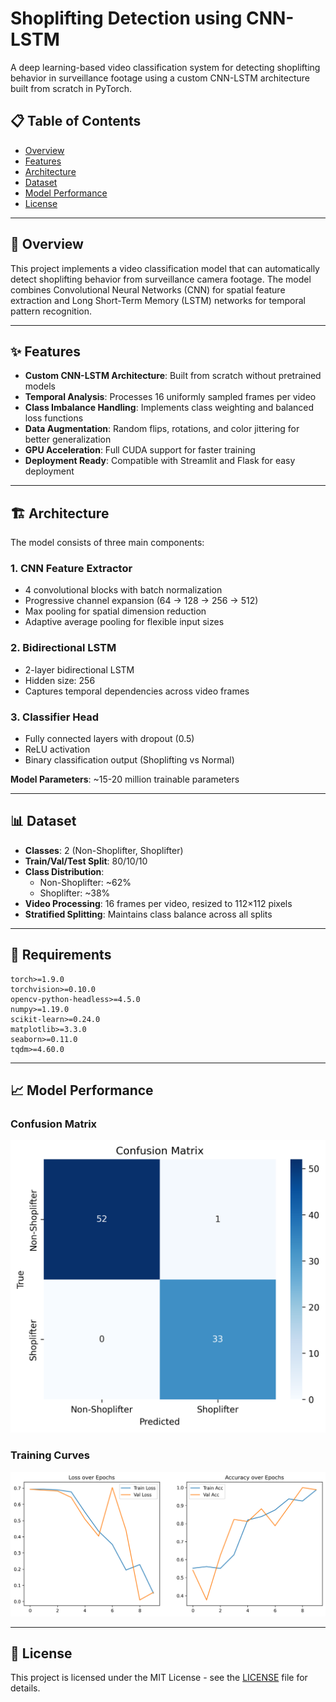 # Shoplifting Detection using CNN-LSTM

A deep learning-based video classification system for detecting shoplifting behavior in surveillance footage using a custom CNN-LSTM architecture built from scratch in PyTorch.

## 📋 Table of Contents
- [Overview](#overview)
- [Features](#features)
- [Architecture](#architecture)
- [Dataset](#dataset)
- [Model Performance](#model-performance)
- [License](#license)

---

## 🎯 Overview

This project implements a video classification model that can automatically detect shoplifting behavior from surveillance camera footage. The model combines Convolutional Neural Networks (CNN) for spatial feature extraction and Long Short-Term Memory (LSTM) networks for temporal pattern recognition.

---

## ✨ Features

- **Custom CNN-LSTM Architecture**: Built from scratch without pretrained models
- **Temporal Analysis**: Processes 16 uniformly sampled frames per video
- **Class Imbalance Handling**: Implements class weighting and balanced loss functions
- **Data Augmentation**: Random flips, rotations, and color jittering for better generalization
- **GPU Acceleration**: Full CUDA support for faster training
- **Deployment Ready**: Compatible with Streamlit and Flask for easy deployment

---

## 🏗️ Architecture

The model consists of three main components:

### 1. CNN Feature Extractor
- 4 convolutional blocks with batch normalization
- Progressive channel expansion (64 → 128 → 256 → 512)
- Max pooling for spatial dimension reduction
- Adaptive average pooling for flexible input sizes

### 2. Bidirectional LSTM
- 2-layer bidirectional LSTM
- Hidden size: 256
- Captures temporal dependencies across video frames

### 3. Classifier Head
- Fully connected layers with dropout (0.5)
- ReLU activation
- Binary classification output (Shoplifting vs Normal)

**Model Parameters**: ~15-20 million trainable parameters

---

## 📊 Dataset

- **Classes**: 2 (Non-Shoplifter, Shoplifter)
- **Train/Val/Test Split**: 80/10/10
- **Class Distribution**: 
  - Non-Shoplifter: ~62%
  - Shoplifter: ~38%
- **Video Processing**: 16 frames per video, resized to 112×112 pixels
- **Stratified Splitting**: Maintains class balance across all splits

---

## 🔧 Requirements

```
torch>=1.9.0
torchvision>=0.10.0
opencv-python-headless>=4.5.0
numpy>=1.19.0
scikit-learn>=0.24.0
matplotlib>=3.3.0
seaborn>=0.11.0
tqdm>=4.60.0
```

---

## 📈 Model Performance

### Confusion Matrix
![Confusion Matrix](assets/confusion_matrix.png)

### Training Curves
![Training Curves](assets/training_curves.png)

---

## 📝 License

This project is licensed under the MIT License - see the [LICENSE](LICENSE) file for details.
